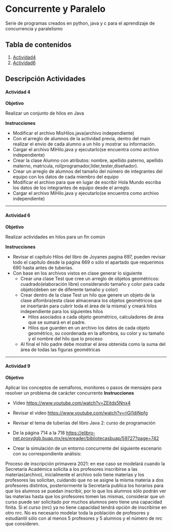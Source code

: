 # Concurrente y Paralelo

Serie de programas creados en python, java y c para el aprendizaje de concurrencia y paralelismo


## Tabla de contenidos

1. [Actividad4](https://github.com/Fatake/Concurrente_Paralelo/tree/master/Activida4 "Actividad4")
2. [Actividad6](https://github.com/Fatake/Concurrente_Paralelo/tree/master/Actividad6 "Actividad6")


## Descripción Actividades

#### Actividad 4

**Objetivo**

Realizar un conjunto de hilos en Java

**Instrucciones**

* Modificar el archivo MisHilos.java(archivo independiente)
* Con el arreglo de alumnos de la actividad previa, dentro del main realizar el envio de cada alumno a un hilo y mostrar su información.
* Cargar el archivo MiHilo.java y ejecutarlo(se encuentra como archivo independiente)
* Crear la clase Alumno con atributos: nombre, apellido paterno, apellido materno, matricula, rol(programador,líder,tester,diseñador).
* Crear un arreglo de alumnos del tamaño del número de integrantes del equipo con los datos de cada miembro del equipo
* Modificar el archivo para que en lugar de escribir Hola Mundo escriba los datos  de los integrantes de equipo desde el arreglo.
* Cargar el archivo MiHilo.java y ejecutarlo(se encuentra como archivo independiente)

---

#### Actividad 6

**Objetivo**

Realizar actividades en hilos para un fin común

**Instrucciones**

* Revisar el capítulo Hilos del libro de Joyanes pagina 697, pueden revisar todo el capítulo desde la página 669 o sólo el apartado que requerimos 690 hasta antes de tuberías.
* Con base en los archivos vistos en clase generar lo siguiente
  * Crear una clase Test que cree un arreglo de objetos geométricos:  cuadrado(elaboración libre) considerando tamaño y color para cada objeto(deben ser de diferente tamaño y color)
  * Crear dentro de la clase Test un hilo  que genere un objeto de la clase alfombra(esta clase almacenara los  objetos geométricos que se insertarán para cubrir toda el área de la misma) y creará hilos independiente para los siguientes hilos
    * Hilos asociados a cada objeto geométrico, calculadores de área que  se sumará en el padre.
    * Hilos que guarden en un archivo los datos de cada objeto geométrico, su coordenada en la alfombra, su color y su tamaño y el nombre del hilo que lo proceso
  * Al final el hilo padre debe mostrar el área obtenida como la suma del área de todas las figuras geométricas

---
#### Actividad 9

**Objetivo**

Aplicar los conceptos de semáforos, monitores o pasos de mensajes para resolver un problema de carácter concurrente
**Instrucciones**

* Video https://www.youtube.com/watch?v=ZEitds5Nnx4
* Revisar el video https://www.youtube.com/watch?v=riGl1djNpfg
* Revisar el tema de tuberías del libro Java 2: curso de programación
* De la página 714 a la 718 https://elibro-net.proxydgb.buap.mx/es/ereader/bibliotecasbuap/59727?page=742

* Crear la simulación de un entorno concurrente del siguiente escenario con su correspondiente análisis:
 
Proceso de inscripción primavera 2021: en ese caso se modelará cuando la Secretaría Académica solicita a los profesores inscribirse a las materias(archivo), inicialmente el archivo solo tiene materias y los profesores las solicitan, cuidando que no se asigne la misma materia a dos profesores distintos, posteriormente la Secretaría publica los horarios para que los alumnos se puedan inscribir, por lo que los alumnos sólo podrán ver las materias hasta que los profesores tomen las mismas, considerar que un curso puede ser solicitado por muchos alumnos pero tiene una capacidad finita. Si el curso (nrc) ya no tiene capacidad tendrá opción de inscribirse en otro nrc. No es necesario modelar toda la población de profesores y estudiantil sólo con al menos 5 profesores y 5 alumnos y el número de nrc que consideren.

